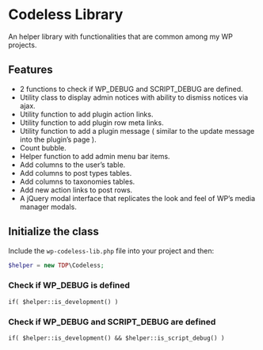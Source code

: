 # Codeless Library
An helper library with functionalities that are common among my WP projects.

## Features

- 2 functions to check if WP_DEBUG and SCRIPT_DEBUG are defined.
- Utility class to display admin notices with ability to dismiss notices via ajax.
- Utility function to add plugin action links.
- Utility function to add plugin row meta links.
- Utility function to add a plugin message ( similar to the update message into the plugin’s page ).
- Count bubble.
- Helper function to add admin menu bar items.
- Add columns to the user’s table.
- Add columns to post types tables.
- Add columns to taxonomies tables.
- Add new action links to post rows.
- A jQuery modal interface that replicates the look and feel of WP’s media manager modals.

## Initialize the class

Include the `wp-codeless-lib.php` file into your project and then:

```php
$helper = new TDP\Codeless;
```

### Check if WP_DEBUG is defined

```if( $helper::is_development() )```

### Check if WP_DEBUG and SCRIPT_DEBUG are defined

```if( $helper::is_development() && $helper::is_script_debug() )```
